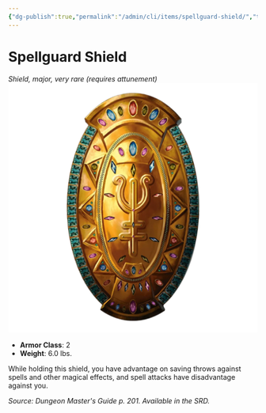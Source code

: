 ```yaml
---
{"dg-publish":true,"permalink":"/admin/cli/items/spellguard-shield/","tags":["compendium/src/5e/dmg","item/armor/shield","item/attunement/required","item/rarity/very-rare","item/tier/major"],"updated":"2025-01-11T15:32:20.635+00:00"}
---
```


# Spellguard Shield
*Shield, major, very rare (requires attunement)*  
![](https://raw.githubusercontent.com/5etools-mirror-2/5etools-img/main/items/DMG/Spellguard%20Shield.webp#right)  

- **Armor Class**: 2
- **Weight**: 6.0 lbs.

While holding this shield, you have advantage on saving throws against spells and other magical effects, and spell attacks have disadvantage against you.

*Source: Dungeon Master's Guide p. 201. Available in the SRD.*